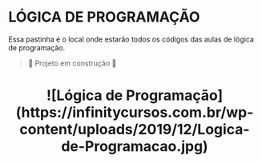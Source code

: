 # LÓGICA DE PROGRAMAÇÃO
Essa pastinha é o local onde estarão todos os códigos das aulas de lógica de programação.

> :construction: Projeto em construção :construction:

<h1 align="center"> ![Lógica de Programação](https://infinitycursos.com.br/wp-content/uploads/2019/12/Logica-de-Programacao.jpg)

